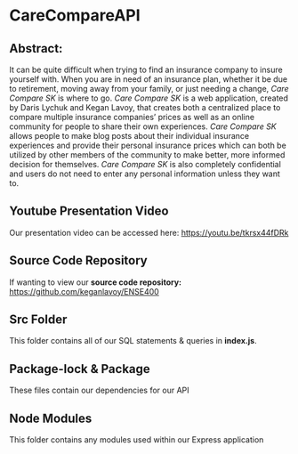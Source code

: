 # CareCompareAPI

## Abstract:

It can be quite difficult when trying to find an insurance company to insure yourself with. When you are in need of an insurance plan, whether it be due to retirement, moving away from your family, or just needing a change, *Care Compare SK* is where to go. *Care Compare SK* is a web application, created by Daris Lychuk and Kegan Lavoy, that creates both a centralized place to compare multiple insurance companies’ prices as well as an online community for people to share their own experiences. *Care Compare SK* allows people to make blog posts about their individual insurance experiences and provide their personal insurance prices which can both be utilized by other members of the community to make better, more informed decision for themselves. *Care Compare SK* is also completely confidential and users do not need to enter any personal information unless they want to.

## Youtube Presentation Video

Our presentation video can be accessed here: https://youtu.be/tkrsx44fDRk
## Source Code Repository

If wanting to view our **source code repository:** https://github.com/keganlavoy/ENSE400

## Src Folder

This folder contains all of our SQL statements & queries in **index.js**.

## Package-lock & Package

These files contain our dependencies for our API

## Node Modules

This folder contains any modules used within our Express application
